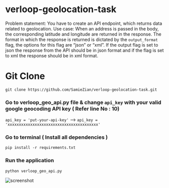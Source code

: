 # verloop-geolocation-task
Problem statement: You have to create an API endpoint, which returns data related to geolocation.  Use case: When an address is passed in the body, the corresponding latitude and longitude are returned in the response. The format in which the response is returned is dictated by the `output_format` flag, the options for this flag are “json” or “xml”. If the output flag is set to json the response from the API should be in json format and if the flag is set to xml the response should be in xml format.

# Git Clone
`git clone https://github.com/SamieZian/verloop-geolocation-task.git`

### Go to verloop_geo_api.py file & change `api_key` with your valid google geocoding API key ( Refer line No : 10)
`api_key = 'put-your-api-key'` --> `api_key = 'xxxxxxxxxxxxxxxxxxxxxxxxxxxxxxxxxxxxxxxx'`

### Go to terminal ( Install all dependencies )
`pip install -r requirements.txt`

### Run the application
`python verloop_geo_api.py`


![screenshot](geo_coding_api_json.png)
